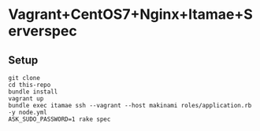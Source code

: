 # Vagrant+CentOS7+Nginx+Itamae+Serverspec

## Setup

```
git clone
cd this-repo
bundle install
vagrant up
bundle exec itamae ssh --vagrant --host makinami roles/application.rb -y node.yml
ASK_SUDO_PASSWORD=1 rake spec
```
